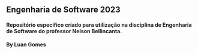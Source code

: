 ## Engenharia de Software 2023

#### Repositório específico criado para utilização na disciplina de Engenharia de Software do professor Nelson Bellincanta.

**By Luan Gomes**
